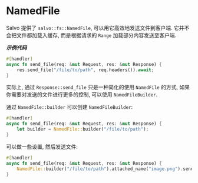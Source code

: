 # NamedFile

Salvo 提供了 `salvo::fs::NamedFile`, 可以用它高效地发送文件到客户端. 它并不会把文件都加载入缓存, 而是根据请求的 `Range` 加载部分内容发送至客户端.

_**示例代码**_ 

```rust
#[handler]
async fn send_file(req: &mut Request, res: &mut Response) {
    res.send_file("/file/to/path", req.headers()).await;
}
```

实际上, 通过 `Response::send_file` 只是一种简化的使用 `NamedFile` 的方式, 如果你需要对发送的文件进行更多的控制, 可以使用 `NamedFileBuilder`.

通过 `NamedFile::builder` 可以创建 `NamedFileBuilder`:


```rust
#[handler]
async fn send_file(req: &mut Request, res: &mut Response) {
    let builder = NamedFile::builder("/file/to/path");
}
```

可以做一些设置, 然后发送文件:


```rust
#[handler]
async fn send_file(req: &mut Request, res: &mut Response) {
    NamedFile::builder("/file/to/path").attached_name("image.png").send(req.headers(), res).await;
}
```
